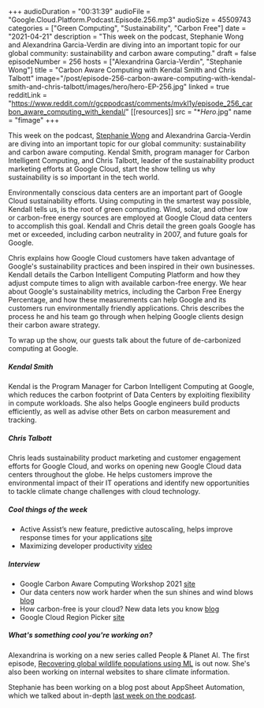 +++
audioDuration = "00:31:39"
audioFile = "Google.Cloud.Platform.Podcast.Episode.256.mp3"
audioSize = 45509743
categories = ["Green Computing", "Sustainability", "Carbon Free"]
date = "2021-04-21"
description = "This week on the podcast, Stephanie Wong and Alexandrina Garcia-Verdin are diving into an important topic for our global community: sustainability and carbon aware computing."
draft = false
episodeNumber = 256
hosts = ["Alexandrina Garcia-Verdin", "Stephanie Wong"]
title = "Carbon Aware Computing with Kendal Smith and Chris Talbott"
image="/post/episode-256-carbon-aware-computing-with-kendal-smith-and-chris-talbott/images/hero/hero-EP-256.jpg"
linked = true
redditLink = "https://www.reddit.com/r/gcppodcast/comments/mvkl1y/episode_256_carbon_aware_computing_with_kendal/"
[[resources]]
  src = "**Hero*.jpg"
  name = "fimage"
+++

This week on the podcast, [Stephanie Wong](https://twitter.com/stephr_wong) and Alexandrina Garcia-Verdin are diving into an important topic for our global community:  sustainability and carbon aware computing. Kendal Smith, program manager for Carbon Intelligent Computing, and Chris Talbott, leader of the sustainability product marketing efforts at Google Cloud, start the show telling us why sustainability is so important in the tech world. 

Environmentally conscious data centers are an important part of Google Cloud sustainability efforts. Using computing in the smartest way possible, Kendall tells us,  is the root of green computing. Wind, solar, and other low or carbon-free energy sources are employed at Google Cloud data centers to accomplish this goal. Kendall  and Chris detail the green goals Google has met or exceeded, including carbon neutrality in 2007, and future goals for Google.

Chris explains how Google Cloud customers have taken advantage of Google's sustainability practices and been inspired in their own businesses. Kendall details the Carbon Intelligent Computing Platform and how they adjust compute times to align with available carbon-free energy. We hear about Google's sustainability metrics, including the Carbon Free Energy Percentage, and how these measurements can help Google and its customers run environmentally friendly applications. Chris describes the process he and his team go through when helping Google clients design their carbon aware strategy.

To wrap up the show, our guests talk about the future of de-carbonized computing at Google.

##### Kendal Smith

Kendal is the Program Manager for Carbon Intelligent Computing at Google, which reduces the carbon footprint of Data Centers by exploiting flexibility in compute workloads. She also helps Google engineers build products efficiently, as well as advise other Bets on carbon measurement and tracking. 

##### Chris Talbott

Chris leads sustainability product marketing and customer engagement efforts for Google Cloud, and works on opening new Google Cloud data centers throughout the globe. He helps customers improve the environmental impact of their IT operations and identify new opportunities to tackle climate change challenges with cloud technology.

##### Cool things of the week

* Active Assist’s new feature, predictive autoscaling, helps improve response times for your applications [site](https://cloud.google.com/solutions/active-assist)
* Maximizing developer productivity [video](https://www.youtube.com/watch?v=JypfRNRmaXk)

##### Interview

* Google Carbon Aware Computing Workshop 2021 [site](https://docs.google.com/forms/d/e/1FAIpQLSeo6O4-RNGex3k0Ci1qiDw1vgUOedbTbKii7-YZ2cqJCgvW3g/viewform?resourcekey=0-OWLZFWcuUjH5N2lzDa12dw)
* Our data centers now work harder when the sun shines and wind blows [blog](https://blog.google/inside-google/infrastructure/data-centers-work-harder-sun-shines-wind-blows/)
* How carbon-free is your cloud? New data lets you know [blog](https://cloud.google.com/blog/topics/sustainability/sharing-carbon-free-energy-percentage-for-google-cloud-regions)
* Google Cloud Region Picker [site](https://googlecloudplatform.github.io/region-picker/)

##### What's something cool you're working on?

Alexandrina is working on a new series called People & Planet AI. The first episode, [Recovering global wildlife populations using ML](https://www.youtube.com/watch?v=hUzODH3uGg0) is out now. She's also been working on internal websites to share climate information.

Stephanie has been working on a blog post about AppSheet Automation, which we talked about in-depth [last week on the podcast](https://www.gcppodcast.com/post/episode-255-appsheet-automation-with-jennifer-cadence-and-prithpal-bhogill/). 

